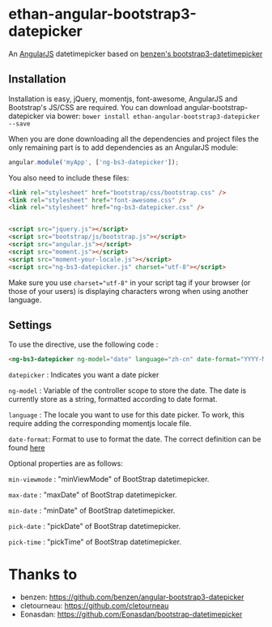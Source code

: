 # ethan-angular-bootstrap3-datepicker
An [AngularJS](http://angularjs.org/) datetimepicker based on [benzen's bootstrap3-datetimepicker](https://github.com/benzen/angular-bootstrap3-datepicker)

## Installation

Installation is easy, jQuery, momentjs, font-awesome, AngularJS and Bootstrap's JS/CSS are required.
You can download angular-bootstrap-datepicker via bower:
`bower install ethan-angular-bootstrap3-datepicker --save`

When you are done downloading all the dependencies and project files the only remaining part is to add dependencies as an AngularJS module:

```javascript
angular.module('myApp', ['ng-bs3-datepicker']);
```

You also need to include these files:
```html
<link rel="stylesheet" href="bootstrap/css/bootstrap.css" />
<link rel="stylesheet" href="font-awesome.css" />
<link rel="stylesheet" href="ng-bs3-datepicker.css" />


<script src="jquery.js"></script>
<script src="bootstrap/js/bootstrap.js"></script>
<script src="angular.js"></script>
<script src="moment.js"></script>
<script src="moment-your-locale.js"></script>
<script src="ng-bs3-datepicker.js" charset="utf-8"></script>
```

Make sure you use `charset="utf-8"` in your script tag if your browser (or those of your users) is displaying characters wrong when using another language.

## Settings

To use the directive, use the following code :

```html
<ng-bs3-datepicker ng-model="date" language="zh-cn" date-format="YYYY-MM" min-viewmode="months" max-date="moment().format()" min-date="moment({y: 2000})" pick-date="true" pick-time="false"/>
```

`datepicker` : Indicates you want a date picker

`ng-model` : Variable of the controller scope to store the date. The date is currently store as a string, formatted according to date format.

`language` : The locale you want to use for this date picker. To work, this require adding the corresponding momentjs locale file.

`date-format`: Format to use to format the date. The correct definition can be found [here](http://momentjs.com/docs/#/displaying/format/)

Optional properties are as follows:

`min-viewmode` : "minViewMode" of BootStrap datetimepicker.

`max-date` : "maxDate" of BootStrap datetimepicker.

`min-date` : "minDate" of BootStrap datetimepicker.

`pick-date` : "pickDate" of BootStrap datetimepicker.

`pick-time` : "pickTime" of BootStrap datetimepicker.


# Thanks to
 * benzen: https://github.com/benzen/angular-bootstrap3-datepicker
 * cletourneau: https://github.com/cletourneau
 * Eonasdan: https://github.com/Eonasdan/bootstrap-datetimepicker
